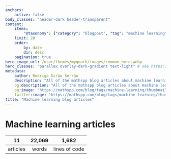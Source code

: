 ```yaml
---
anchors:
    active: false
body_classes: "header-dark header-transparent"
content:
    items:
        "@taxonomy": {"category": "blogpost", "tag": "machine learning"}
    limit: 20
    order:
        by: date
        dir: desc
    pagination: true
hero_image_url: /user/themes/myquark/images/common_hero.webp
hero_classes: "parallax overlay-dark-gradient text-light" # see https://demo.getgrav.org/blog-skeleton/blog/hero-classes
metadata:
    author: Rodrigo Girão Serrão
    description: "All of the mathspp blog articles about machine learning."
    og:description: "All of the mathspp blog articles about machine learning."
    og:image: "https://mathspp.com/blog/tags/machine-learning/thumbnail.webp"
    twitter:image: "https://mathspp.com/blog/tags/machine-learning/thumbnail.webp"
title: "Machine learning blog articles"
---
```


# Machine learning articles


<table class="stats-table">
    <thead>
        <tr>
            <th style="text-align: center;">11</th>
            <th style="text-align: center;">22,069</th>
            <th style="text-align: center;">1,682</th>
        </tr>
    </thead>
    <tbody>
        <tr>
            <td style="text-align: center;">articles</td>
            <td style="text-align: center;">words</td>
            <td style="text-align: center;">lines of code</td>
        </tr>
    </tbody>
</table>